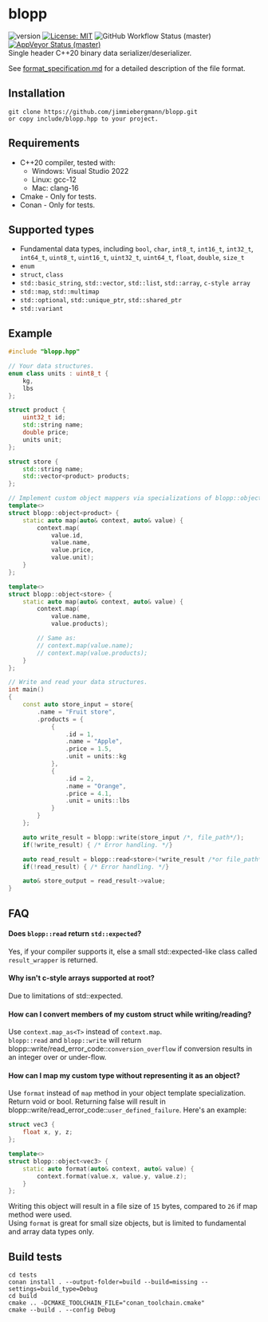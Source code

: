# blopp
![version](https://img.shields.io/badge/Version-v0.1.0-blue) [![License: MIT](https://img.shields.io/badge/License-MIT-brightgreen.svg)](https://opensource.org/licenses/MIT) ![GitHub Workflow Status (master)](https://img.shields.io/github/workflow/status/jimmiebergmann/blopp/Build/master?label=Github&logo=Github) [![AppVeyor Status (master)](https://img.shields.io/appveyor/ci/jimmiebergmann/blopp/master?label=AppVeyor&logo=AppVeyor)](https://ci.appveyor.com/project/jimmiebergmann/blopp/branch/master)  
Single header C++20 binary data serializer/deserializer.

See [format_specification.md](https://github.com/jimmiebergmann/blopp/blob/main/format_specification.md) for a detailed description of the file format.

## Installation
```
git clone https://github.com/jimmiebergmann/blopp.git
or copy include/blopp.hpp to your project.
```

## Requirements
- C++20 compiler, tested with:
  - Windows: Visual Studio 2022 
  - Linux: gcc-12
  - Mac: clang-16
- Cmake - Only for tests.
- Conan - Only for tests.

## Supported types
* Fundamental data types, including 
    `bool`, `char`, `int8_t`, `int16_t`, `int32_t`, `int64_t`, `uint8_t`, 
    `uint16_t`, `uint32_t`, `uint64_t`, `float`, `double`, `size_t`
* `enum`
* `struct`, `class`
* `std::basic_string`, `std::vector`, `std::list`, `std::array`, `c-style array`
* `std::map`, `std::multimap`
* `std::optional`, `std::unique_ptr`, `std::shared_ptr`
* `std::variant`

## Example
``` cpp
#include "blopp.hpp"

// Your data structures.
enum class units : uint8_t {
    kg,
    lbs
};

struct product {
    uint32_t id;
    std::string name;
    double price;
    units unit;
};

struct store {
    std::string name;
    std::vector<product> products;
};

// Implement custom object mappers via specializations of blopp::object<T>.
template<>
struct blopp::object<product> {
    static auto map(auto& context, auto& value) {
        context.map(
            value.id,
            value.name,
            value.price,
            value.unit);
    }
};

template<>
struct blopp::object<store> {
    static auto map(auto& context, auto& value) {
        context.map(
            value.name,
            value.products);

        // Same as:
        // context.map(value.name);
        // context.map(value.products);
    }
};

// Write and read your data structures.
int main()
{
    const auto store_input = store{
        .name = "Fruit store",
        .products = {
            {
                .id = 1,
                .name = "Apple",
                .price = 1.5,
                .unit = units::kg
            },
            {
                .id = 2,
                .name = "Orange",
                .price = 4.1,
                .unit = units::lbs
            }
        }
    };

    auto write_result = blopp::write(store_input /*, file_path*/);
    if(!write_result) { /* Error handling. */}

    auto read_result = blopp::read<store>(*write_result /*or file_path*/);
    if(!read_result) { /* Error handling. */}

    auto& store_output = read_result->value;
}
```


## FAQ
#### Does `blopp::read` return `std::expected`?
Yes, if your compiler supports it, else a small std::expected-like class called `result_wrapper` is returned.

#### Why isn't c-style arrays supported at root? 
Due to limitations of std::expected.

#### How can I convert members of my custom struct while writing/reading? 
Use `context.map_as<T>` instead of `context.map`.  
`blopp::read` and `blopp::write` will return blopp::write/read_error_code::`conversion_overflow` if conversion results in an integer over or under-flow.

#### How can I map my custom type without representing it as an object?
Use `format` instead of `map` method in your object template specialization. 
Return void or bool. Returning false will result in blopp::write/read_error_code::`user_defined_failure`.
Here's an example:

``` cpp
struct vec3 {
    float x, y, z;
};

template<>
struct blopp::object<vec3> {
    static auto format(auto& context, auto& value) {
        context.format(value.x, value.y, value.z);
    }
};
```

Writing this object will result in a file size of `15` bytes, compared to `26` if map method were used.  
Using `format` is great for small size objects, but is limited to fundamental and array data types only.

## Build tests
```
cd tests
conan install . --output-folder=build --build=missing --settings=build_type=Debug
cd build
cmake .. -DCMAKE_TOOLCHAIN_FILE="conan_toolchain.cmake"
cmake --build . --config Debug
```
